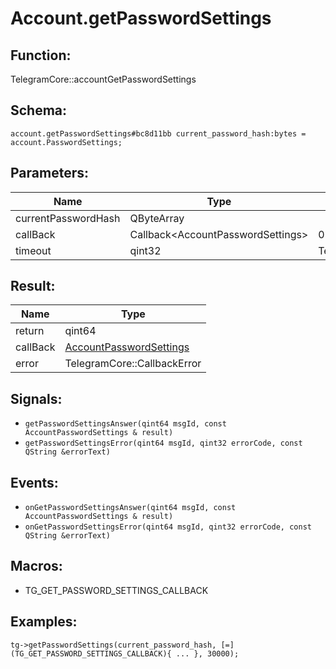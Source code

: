 # Account.getPasswordSettings

## Function:

TelegramCore::accountGetPasswordSettings

## Schema:

`account.getPasswordSettings#bc8d11bb current_password_hash:bytes = account.PasswordSettings;`
## Parameters:

|Name|Type|Default|
|----|----|-------|
|currentPasswordHash|QByteArray||
|callBack|Callback<AccountPasswordSettings\>|0|
|timeout|qint32|TelegramCore::timeOut()|

## Result:

|Name|Type|
|----|----|
|return|qint64|
|callBack|[AccountPasswordSettings](../../types/accountpasswordsettings.md)|
|error|TelegramCore::CallbackError|

## Signals:

* `getPasswordSettingsAnswer(qint64 msgId, const AccountPasswordSettings & result)`
* `getPasswordSettingsError(qint64 msgId, qint32 errorCode, const QString &errorText)`

## Events:

* `onGetPasswordSettingsAnswer(qint64 msgId, const AccountPasswordSettings & result)`
* `onGetPasswordSettingsError(qint64 msgId, qint32 errorCode, const QString &errorText)`

## Macros:

* TG_GET_PASSWORD_SETTINGS_CALLBACK

## Examples:

`tg->getPasswordSettings(current_password_hash, [=](TG_GET_PASSWORD_SETTINGS_CALLBACK){
    ...
}, 30000);`
